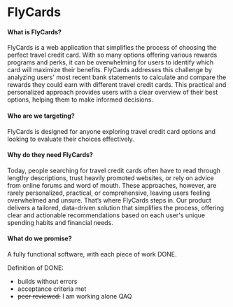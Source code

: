 # FlyCards

#### What is FlyCards?

FlyCards is a web application that simplifies the process of choosing the perfect travel credit card. With so many options offering various rewards programs and perks, it can be overwhelming for users to identify which card will maximize their benefits. FlyCards addresses this challenge by analyzing users' most recent bank statements to calculate and compare the rewards they could earn with different travel credit cards. This practical and personalized approach provides users with a clear overview of their best options, helping them to make informed decisions. 

#### Who are we targeting?

FlyCards is designed for anyone exploring travel credit card options and looking to evaluate their choices effectively.

#### Why do they need FlyCards?

Today, people searching for travel credit cards often have to read through lengthy descriptions, trust heavily promoted websites, or rely on advice from online forums and word of mouth. These approaches, however, are rarely personalized, practical, or comprehensive, leaving users feeling overwhelmed and unsure. That’s where FlyCards steps in. Our product delivers a tailored, data-driven solution that simplifies the process, offering clear and actionable recommendations based on each user's unique spending habits and financial needs.

#### What do we promise?

A fully functional software, with each piece of work DONE.

Definition of DONE:

* builds without errors
* acceptance criteria met
* ~~peer reviewed:~~ I am working alone QAQ
